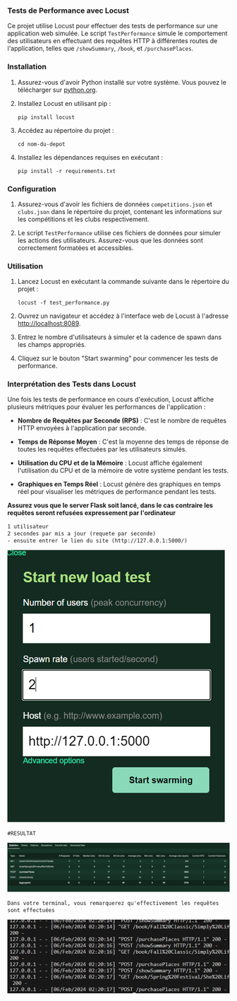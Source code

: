 ### Tests de Performance avec Locust

Ce projet utilise Locust pour effectuer des tests de performance sur une application web simulée. Le script `TestPerformance` simule le comportement des utilisateurs en effectuant des requêtes HTTP à différentes routes de l'application, telles que `/showSummary`, `/book`, et `/purchasePlaces`.

### Installation

1. Assurez-vous d'avoir Python installé sur votre système. Vous pouvez le télécharger sur [python.org](https://www.python.org/).

2. Installez Locust en utilisant pip :

    ```
    pip install locust
    ```

3. Accédez au répertoire du projet :

    ```
    cd nom-du-depot
    ```

4. Installez les dépendances requises en exécutant :

    ```
    pip install -r requirements.txt
    ```

### Configuration

1. Assurez-vous d'avoir les fichiers de données `competitions.json` et `clubs.json` dans le répertoire du projet, contenant les informations sur les compétitions et les clubs respectivement.

2. Le script `TestPerformance` utilise ces fichiers de données pour simuler les actions des utilisateurs. Assurez-vous que les données sont correctement formatées et accessibles.

### Utilisation

1. Lancez Locust en exécutant la commande suivante dans le répertoire du projet :

    ```
    locust -f test_performance.py
    ```

2. Ouvrez un navigateur et accédez à l'interface web de Locust à l'adresse [http://localhost:8089](http://localhost:8089).

3. Entrez le nombre d'utilisateurs à simuler et la cadence de spawn dans les champs appropriés.

4. Cliquez sur le bouton "Start swarming" pour commencer les tests de performance.

### Interprétation des Tests dans Locust

Une fois les tests de performance en cours d'exécution, Locust affiche plusieurs métriques pour évaluer les performances de l'application :

- **Nombre de Requêtes par Seconde (RPS)** : C'est le nombre de requêtes HTTP envoyées à l'application par seconde.
  
- **Temps de Réponse Moyen** : C'est la moyenne des temps de réponse de toutes les requêtes effectuées par les utilisateurs simulés.

- **Utilisation du CPU et de la Mémoire** : Locust affiche également l'utilisation du CPU et de la mémoire de votre système pendant les tests.

- **Graphiques en Temps Réel** : Locust génère des graphiques en temps réel pour visualiser les métriques de performance pendant les tests.


**Assurez vous que le server Flask soit lancé, dans le cas contraire les requêtes seront refusées expressement par l'ordinateur**

```
1 utilisateur
2 secondes par mis a jour (requete par seconde)
- ensuite entrer le lien du site (http://127.0.0.1:5000/)
```
![Alt text](image.png)

```
#RESULTAT
```
![Alt text](image-1.png)


```
Dans votre terminal, vous remarquerez qu'effectivement les requêtes sont effectuées
```
![Alt text](image-2.png)
